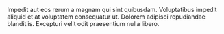 Impedit aut eos rerum a magnam qui sint quibusdam. Voluptatibus impedit aliquid et at voluptatem consequatur ut. Dolorem adipisci repudiandae blanditiis. Excepturi velit odit praesentium nulla libero.